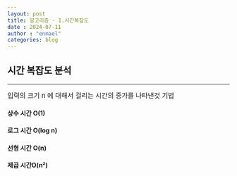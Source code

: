 ```yaml
---
layout: post
title: 알고리즘 - 1.시간복잡도
date : 2024-07-11
author : "enmael"
categories: blog
---
```


  <h2> 시간 복잡도 분석</h2>
  <hr>
  
  <span style="font-size: 15px;">
  입력의 크기 n 에 대해서 걸리는 시간의 증가를 나타낸것 기법
  </span>

  <h4>상수 시간 O(1)</h4>
  <h4>로그 시간 O(log n)</h4>
  <h4>선형 시간 O(n)</h4>
  <h4>제곱 시간O(n²)</h4>

  





